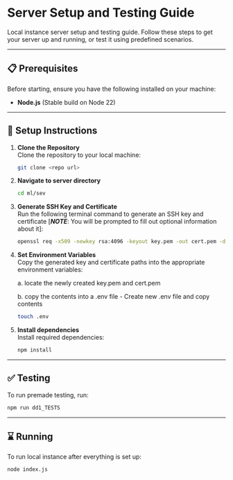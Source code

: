 # Server Setup and Testing Guide

Local instance server setup and testing guide. Follow these steps to get your server up and running, or test it using predefined scenarios.

---

## 📋 Prerequisites

Before starting, ensure you have the following installed on your machine:
- **Node.js** (Stable build on Node 22)

---

## 🚀 Setup Instructions

1. **Clone the Repository**  
   Clone the repository to your local machine:
   ```bash
   git clone <repo url>

2. **Navigate to server directory**  

   ```bash
   cd ml/sev

3. **Generate SSH Key and Certificate**  
   Run the following terminal command to generate an SSH key and certificate [***NOTE***: You will be prompted to fill out optional information about it]:
   ```bash
   openssl req -x509 -newkey rsa:4096 -keyout key.pem -out cert.pem -days 365

4. **Set Environment Variables**  
    Copy the generated key and certificate paths into the appropriate environment variables:

    a. locate the newly created key.pem and cert.pem

    b. copy the contents into a .env file
        - Create new .env file and copy contents

    ```bash
    touch .env

5. **Install dependencies**  
   Install required dependencies:
   ```bash
   npm install

------

## ✅ Testing
To run premade testing, run:

```bash
npm run dd1_TESTS
```

----------
## ⌛️ Running
To run local instance after everything is set up:

```bash
node index.js
```


